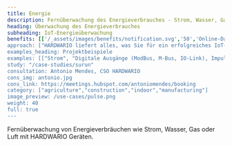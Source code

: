 ```yaml
---
title: Energie
description: Fernüberwachung des Energieverbrauches - Strom, Wasser, Gas oder Druckluft mit HARDWARIO Geräten.
heading: Überwachung des Energieverbrauches
subheading: IoT-Energieüberwachung
benefits: [['/_assets/images/benefits/notification.svg','50','Online-Daten','Informieren Sie sich über den aktuellen und langfristigen Verbrauch und finden Sie Anomalien'],['/_assets/images/benefits/devices.svg','100',Optimierung des Verbrauchs','Optimieren Sie Ihren Energieverbrauch auf der Grundlage der empfangenen Daten und senken Sie die Kosten'],['/_assets/images/benefits/simple.svg','50','Streamlining der Abläufe','Durch die automatische Ablesung der Energie sparen Sie die Kosten für die manuelle Datenerfassung.']]
approach: ["HARDWARIO liefert alles, was Sie für ein erfolgreiches IoT-Energieüberwachungsprojekt benötigen - von Geräten bis hin zu Cloud-Umgebungen und APIs.","Unsere Produkte und Dienstleistungen umfassen IoT-Geräte und -Sensoren, die von überall aus über LPWAN-Netzwerke einfach mit dem Internet verbunden werden können, Konnektivität, Cloud-basiertes Gerätemanagement und APIs für die Integration mit anderen Systemen."]
examples_heading: Projektbeispiele
examples: [["Strom", "Digitale Ausgänge (ModBus, M-Bus, IO-Link), Impulsmessung, Stromsensoren"],["Gas", "Impulsmessung, digitale Ausgänge (Modbus, IO-Link)"],["Wasser", "Impulsmessung, digitale Ausgänge (Modbus, IO-Link)"],["Luft", "Impulsmessung, digitale Ausgänge (Modbus, IO-Link)"]]
study: "/case-studies/surun"
consultation: Antonio Mendes, CSO HARDWARIO
cons_img: antonio.jpg
cons_link: https://meetings.hubspot.com/antoniomendes/booking
category: ["agriculture","construction","indoor","manufacturing"]
image_preview: /use-cases/pulse.png
weight: 40
full: true
---
```


Fernüberwachung von Energieverbräuchen wie Strom, Wasser, Gas oder Luft mit HARDWARIO Geräten.
